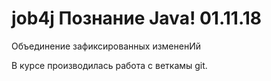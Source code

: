 # job4j Познание Java! 01.11.18

Объединение зафиксированных измененИй

В курсе производилась работа с веткамы git.